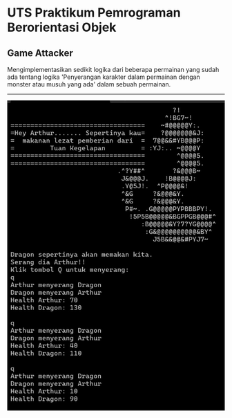 # UTS Praktikum Pemrograman Berorientasi Objek
## Game Attacker
Mengimplementasikan sedikit logika dari beberapa permainan yang sudah ada tentang logika 'Penyerangan karakter dalam permainan dengan monster atau musuh yang ada' dalam sebuah permainan.

---

![alt text](https://github.com/nadqz/uts_prak.pbo/blob/main/Screenshoot/Screenshoot_UTS.jpg?raw=true) 
